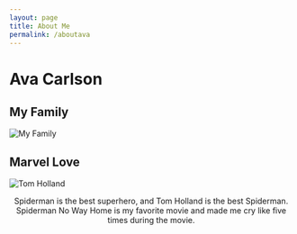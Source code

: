 ```yaml
---
layout: page
title: About Me
permalink: /aboutava
---
```



# Ava Carlson

## My Family
![My Family](familypicturejpg)

## Marvel Love
![Tom Holland](https://64.media.tumblr.com/0d2e72246984b2cb313edac5fa29f031/a69cf2336b03e32c-fd/s540x810/562d38108be5cc3b6413d1c42dd042ccc435630a.gifv)
<p align= "center"> Spiderman is the best superhero, and Tom Holland is the best Spiderman. Spiderman No Way Home is my favorite movie and made me cry like five times during the movie.</p>

